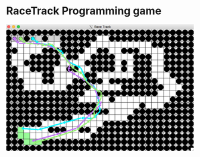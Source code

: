 # RaceTrack Programming game

![alt text][race]

[race]: https://github.com/kinnla/racetrack/blob/master/screenshots/racetrack-race.png "Screenshot of a race"
